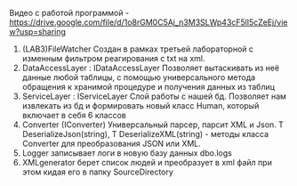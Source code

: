 Видео с работой программой - https://drive.google.com/file/d/1o8rGM0C5Aj_n3M3SLWp43cF5ll5cZeEj/view?usp=sharing
1. (LAB3)FileWatcher
Создан в рамках третьей лабораторной с изменным фильтром реагирования с txt на xml.
2. DataAccessLayer : IDataAccessLayer
Позволяет вытаскивать из неё данные любой таблицы,  с помощью универсального метода обращения к хранимой процедуре и получения данных из таблиц
3. ServiceLayer : IServiceLayer
Слой работы с нашей бд. Позволяет нам извлекать из бд и формировать новый класс Human, который включает в себя 6 классов
4. Converter (IСonverter)
Универсальный парсер, парсит XML и Json. T DeserializeJson(string), T DeserializeXML(string) - методы класса Converter для преобразования JSON или XML.
5. Logger записывает логи в новую базу данных dbo.logs
6. XMLgenerator берет список людей и преобразует в xml файл при этом кидая его в папку SourceDirectory
